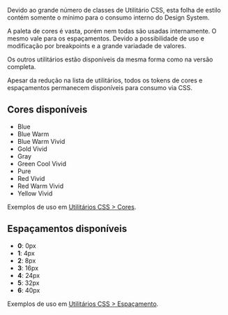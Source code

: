 Devido ao grande número de classes de Utilitário CSS, esta folha de estilo contém somente o mínimo para o consumo interno do Design System.

A paleta de cores é vasta, porém nem todas são usadas internamente. O mesmo vale para os espaçamentos. Devido a possibilidade de uso e modificação por breakpoints e a grande variadade de valores.

Os outros utilitários estão disponíveis da mesma forma como na versão completa.

Apesar da redução na lista de utilitários, todos os tokens de cores e espaçamentos permanecem disponíveis para consumo via CSS.

## Cores disponíveis

- Blue
- Blue Warm
- Blue Warm Vivid
- Gold Vivid
- Gray
- Green Cool Vivid
- Pure
- Red Vivid
- Red Warm Vivid
- Yellow Vivid

Exemplos de uso em [Utilitários CSS > Cores](/ds/utilities-css/cores).

## Espaçamentos disponíveis

- **0**: 0px
- **1**: 4px
- **2**: 8px
- **3**: 16px
- **4**: 24px
- **5**: 32px
- **6**: 40px

Exemplos de uso em [Utilitários CSS > Espaçamento](/ds/utilities-css/espacamento).
